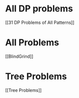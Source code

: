 

# All DP problems
[[31 DP Problems of All Patterns]]

# All Problems
[[BlindGrind]]

# Tree Problems
[[Tree Problems]]
